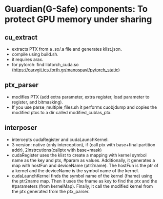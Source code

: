 # Guardian(G-Safe) components: To protect GPU memory under sharing 

## cu_extract
- extracts PTX from a .so/.a file and generates klist.json.
- compile using build.sh.
- it requires arax.
- for pytorch: find libtorch_cuda.so (https://carvgit.ics.forth.gr/manospavl/pytorch_static)


## ptx_parser
- modifies PTX (add extra parameter, extra register, load parameter to register, and bitmasking).
- If you use parse_multiple_files.sh it performs cuobjdump and copies the modified ptxs to a dir called modified_cublas_ptx.

## interposer
- intercepts cudaRegister and cudaLaunchKernel.
- 3 version: native (only interception), if (call ptx with base+final partition addr), 2instrcutions(callptx with base+mask)
- cudaRegister uses the klist to create a mapping with kernel symbol name as the key and ptx, #param as values. Additionally, it generates a map with hostFun and deviceName (ptr2name). The hostFun is the ptr of a kernel and the deviceName is the symbol name of the kernel. 
- cudaLaunchKernel finds the symbol name of the kernel (fname) using the ptr2name map. Then it uses the fname as key to find the ptx and the #parameters (from kernelMap). Finally, it call the modified kernel from the ptx generated from the ptx_parser.
